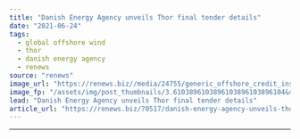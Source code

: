 ```yaml
---
title: "Danish Energy Agency unveils Thor final tender details"
date: "2021-06-24"
tags: 
  - global offshore wind
  - thor
  - danish energy agency
  - renews
source: "renews"
image_url: "https://renews.biz//media/24755/generic_offshore_credit_insung_yoon_unsplash.jpeg?mode=crop&width=770&heightratio=0.6103896103896103896103896104&slimmage=true"
image_fp: "/assets/img/post_thumbnails/3.6103896103896103896103896104&slimmage=true"
lead: "Danish Energy Agency unveils Thor final tender details"
article_url: "https://renews.biz/70517/danish-energy-agency-unveils-thor-final-tender-details/"
---
```


---
